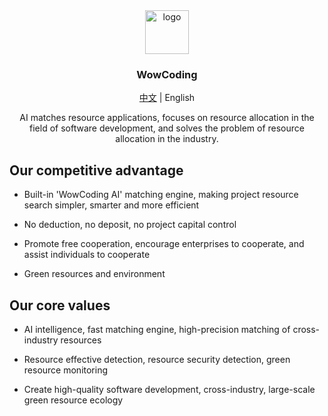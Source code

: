 <div align="center">
  <img style="width:70px;height:70px" src="https://github.com/wowcodinglabs/.github/assets/52912949/df658ee3-a7e8-4caf-baf6-254bfe12f9a1" alt="logo">
  <h3>WowCoding</h3>
  <p><a href="./profile/README.md">中文</a> | English</p>
  AI matches resource applications, focuses on resource allocation in the field of software development, and solves the problem of resource allocation in the industry.
</div>


## Our competitive advantage

- Built-in 'WowCoding AI' matching engine, making project resource search simpler, smarter and more efficient

- No deduction, no deposit, no project capital control

- Promote free cooperation, encourage enterprises to cooperate, and assist individuals to cooperate

- Green resources and environment

## Our core values

- AI intelligence, fast matching engine, high-precision matching of cross-industry resources

- Resource effective detection, resource security detection, green resource monitoring

- Create high-quality software development, cross-industry, large-scale green resource ecology
